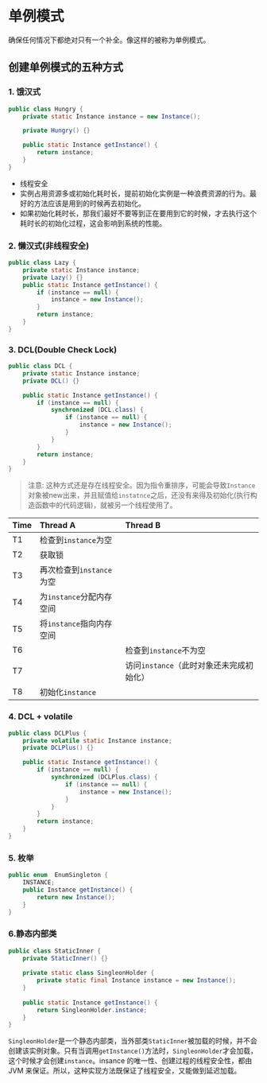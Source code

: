 # 单例模式

确保任何情况下都绝对只有一个补全。像这样的被称为单例模式。

## 创建单例模式的五种方式

### 1. 饿汉式

```java
public class Hungry {
    private static Instance instance = new Instance();

    private Hungry() {}

    public static Instance getInstance() {
        return instance;
    }
}
```

- 线程安全
- 实例占用资源多或初始化耗时长，提前初始化实例是一种浪费资源的行为。最好的方法应该是用到的时候再去初始化。
- 如果初始化耗时长，那我们最好不要等到正在要用到它的时候，才去执行这个耗时长的初始化过程，这会影响到系统的性能。

### 2. 懒汉式(非线程安全)

```java
public class Lazy {
    private static Instance instance;
    private Lazy() {}
    public static Instance getInstance() {
        if (instance == null) {
            instance = new Instance();
        }
        return instance;
    }
}
```



### 3. DCL(Double Check Lock)

```java
public class DCL {
    private static Instance instance;
    private DCL() {}

    public static Instance getInstance() {
        if (instance == null) {
            synchronized (DCL.class) {
                if (instance == null) {
                    instance = new Instance();
                }
            }
        }
        return instance;
    }
}
```

> 注意: 这种方式还是存在线程安全。因为指令重排序，可能会导致`Instance`对象被new出来，并且赋值给`instatnce`之后，还没有来得及初始化(执行构造函数中的代码逻辑)，就被另一个线程使用了。

| Time     |   Thread A                               |          Thread B                                         |
| :--- | :------------------------------ | :---------------------------------------------- |
| T1   | 检查到`instance`为空 |                                                 |
| T2   | 获取锁                          |                                                 |
| T3   | 再次检查到`instance`为空 |                                                 |
| T4   | 为`instance`分配内存空间 |                                                 |
| T5   | 将`instance`指向内存空间 |                                                 |
| T6   |                                 | 检查到`instance`不为空         |
| T7   |                                 | 访问`instance`（此时对象还未完成初始化） |
| T8   | 初始化`instance` |                                                 |

### 4. DCL + volatile

```java
public class DCLPlus {
    private volatile static Instance instance;
    private DCLPlus() {}

    public static Instance getInstance() {
        if (instance == null) {
            synchronized (DCLPlus.class) {
                if (instance == null) {
                    instance = new Instance();
                }
            }
        }
        return instance;
    }
}
```



### 5. 枚举

```java
public enum  EnumSingleton {
    INSTANCE;
    public Instance getInstance() {
        return new Instance();
    }
}
```

### 6.静态内部类

```java
public class StaticInner {
    private StaticInner() {}
    
    private static class SingleonHolder {
        private static final Instance instance = new Instance();
    }
    
    public static Instance getInstance() {
        return SingleonHolder.instance;
    }
}
```

`SingleonHolder`是一个静态内部类，当外部类`StaticInner`被加载的时候，并不会创建该实例对象。只有当调用`getInstance()`方法时，`SingleonHolder`才会加载，这个时候才会创建`instance`。insance 的唯一性、创建过程的线程安全性，都由JVM 来保证。所以，这种实现方法既保证了线程安全，又能做到延迟加载。
